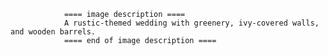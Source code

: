 
                ==== image description ====
                A rustic-themed wedding with greenery, ivy-covered walls, and wooden barrels.
                ==== end of image description ====
                